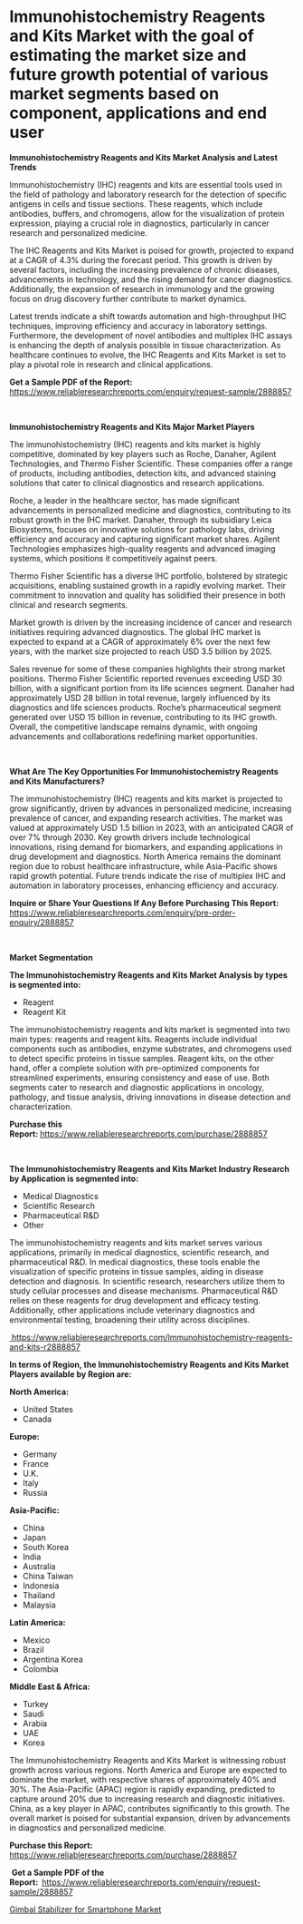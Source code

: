 <p><h1>lmmunohistochemistry Reagents and Kits Market with the goal of estimating the market size and future growth potential of various market segments based on component, applications and end user</h1></p><p><strong>lmmunohistochemistry Reagents and Kits Market Analysis and Latest Trends</strong></p>
<p><p>Immunohistochemistry (IHC) reagents and kits are essential tools used in the field of pathology and laboratory research for the detection of specific antigens in cells and tissue sections. These reagents, which include antibodies, buffers, and chromogens, allow for the visualization of protein expression, playing a crucial role in diagnostics, particularly in cancer research and personalized medicine.</p><p>The IHC Reagents and Kits Market is poised for growth, projected to expand at a CAGR of 4.3% during the forecast period. This growth is driven by several factors, including the increasing prevalence of chronic diseases, advancements in technology, and the rising demand for cancer diagnostics. Additionally, the expansion of research in immunology and the growing focus on drug discovery further contribute to market dynamics.</p><p>Latest trends indicate a shift towards automation and high-throughput IHC techniques, improving efficiency and accuracy in laboratory settings. Furthermore, the development of novel antibodies and multiplex IHC assays is enhancing the depth of analysis possible in tissue characterization. As healthcare continues to evolve, the IHC Reagents and Kits Market is set to play a pivotal role in research and clinical applications.</p></p>
<p><strong>Get a Sample PDF of the Report:&nbsp;</strong> <a href="https://www.reliableresearchreports.com/enquiry/request-sample/2888857?utm_campaign=3207&utm_medium=2&utm_source=Github&utm_content=ia&utm_term=14032025&utm_id=lmmunohistochemistry-reagents-and-kits">https://www.reliableresearchreports.com/enquiry/request-sample/2888857</a></p>
<p>&nbsp;</p>
<p><strong>lmmunohistochemistry Reagents and Kits Major Market Players</strong></p>
<p><p>The immunohistochemistry (IHC) reagents and kits market is highly competitive, dominated by key players such as Roche, Danaher, Agilent Technologies, and Thermo Fisher Scientific. These companies offer a range of products, including antibodies, detection kits, and advanced staining solutions that cater to clinical diagnostics and research applications.</p><p>Roche, a leader in the healthcare sector, has made significant advancements in personalized medicine and diagnostics, contributing to its robust growth in the IHC market. Danaher, through its subsidiary Leica Biosystems, focuses on innovative solutions for pathology labs, driving efficiency and accuracy and capturing significant market shares. Agilent Technologies emphasizes high-quality reagents and advanced imaging systems, which positions it competitively against peers.</p><p>Thermo Fisher Scientific has a diverse IHC portfolio, bolstered by strategic acquisitions, enabling sustained growth in a rapidly evolving market. Their commitment to innovation and quality has solidified their presence in both clinical and research segments.</p><p>Market growth is driven by the increasing incidence of cancer and research initiatives requiring advanced diagnostics. The global IHC market is expected to expand at a CAGR of approximately 6% over the next few years, with the market size projected to reach USD 3.5 billion by 2025.</p><p>Sales revenue for some of these companies highlights their strong market positions. Thermo Fisher Scientific reported revenues exceeding USD 30 billion, with a significant portion from its life sciences segment. Danaher had approximately USD 28 billion in total revenue, largely influenced by its diagnostics and life sciences products. Roche’s pharmaceutical segment generated over USD 15 billion in revenue, contributing to its IHC growth. Overall, the competitive landscape remains dynamic, with ongoing advancements and collaborations redefining market opportunities.</p></p>
<p>&nbsp;</p>
<p><strong>What Are The Key Opportunities For lmmunohistochemistry Reagents and Kits Manufacturers?</strong></p>
<p><p>The immunohistochemistry (IHC) reagents and kits market is projected to grow significantly, driven by advances in personalized medicine, increasing prevalence of cancer, and expanding research activities. The market was valued at approximately USD 1.5 billion in 2023, with an anticipated CAGR of over 7% through 2030. Key growth drivers include technological innovations, rising demand for biomarkers, and expanding applications in drug development and diagnostics. North America remains the dominant region due to robust healthcare infrastructure, while Asia-Pacific shows rapid growth potential. Future trends indicate the rise of multiplex IHC and automation in laboratory processes, enhancing efficiency and accuracy.</p></p>
<p><strong>Inquire or Share Your Questions If Any Before Purchasing This Report:</strong> <a href="https://www.reliableresearchreports.com/enquiry/pre-order-enquiry/2888857?utm_campaign=3207&utm_medium=2&utm_source=Github&utm_content=ia&utm_term=14032025&utm_id=lmmunohistochemistry-reagents-and-kits">https://www.reliableresearchreports.com/enquiry/pre-order-enquiry/2888857</a></p>
<p>&nbsp;</p>
<p><strong>Market Segmentation</strong></p>
<p><strong>The lmmunohistochemistry Reagents and Kits Market Analysis by types is segmented into:</strong></p>
<p><ul><li>Reagent</li><li>Reagent Kit</li></ul></p>
<p><p>The immunohistochemistry reagents and kits market is segmented into two main types: reagents and reagent kits. Reagents include individual components such as antibodies, enzyme substrates, and chromogens used to detect specific proteins in tissue samples. Reagent kits, on the other hand, offer a complete solution with pre-optimized components for streamlined experiments, ensuring consistency and ease of use. Both segments cater to research and diagnostic applications in oncology, pathology, and tissue analysis, driving innovations in disease detection and characterization.</p></p>
<p><strong>Purchase this Report:&nbsp;</strong><a href="https://www.reliableresearchreports.com/purchase/2888857?utm_campaign=3207&utm_medium=2&utm_source=Github&utm_content=ia&utm_term=14032025&utm_id=lmmunohistochemistry-reagents-and-kits">https://www.reliableresearchreports.com/purchase/2888857</a></p>
<p>&nbsp;</p>
<p><strong>The lmmunohistochemistry Reagents and Kits Market Industry Research by Application is segmented into:</strong></p>
<p><ul><li>Medical Diagnostics</li><li>Scientific Research</li><li>Pharmaceutical R&D</li><li>Other</li></ul></p>
<p><p>The immunohistochemistry reagents and kits market serves various applications, primarily in medical diagnostics, scientific research, and pharmaceutical R&D. In medical diagnostics, these tools enable the visualization of specific proteins in tissue samples, aiding in disease detection and diagnosis. In scientific research, researchers utilize them to study cellular processes and disease mechanisms. Pharmaceutical R&D relies on these reagents for drug development and efficacy testing. Additionally, other applications include veterinary diagnostics and environmental testing, broadening their utility across disciplines.</p></p>
<p><a href="https://www.reliableresearchreports.com/lmmunohistochemistry-reagents-and-kits-r2888857?utm_campaign=3207&utm_medium=2&utm_source=Github&utm_content=ia&utm_term=14032025&utm_id=lmmunohistochemistry-reagents-and-kits">&nbsp;https://www.reliableresearchreports.com/lmmunohistochemistry-reagents-and-kits-r2888857</a></p>
<p><strong>In terms of Region, the lmmunohistochemistry Reagents and Kits Market Players available by Region are:</strong></p>
<p>
    <p> <strong> North America: </strong>
        <ul>
            <li>United States</li>
            <li>Canada</li>
        </ul>
        </p> 
    <p> <strong> Europe: </strong>
        <ul>
            <li>Germany</li>
            <li>France</li>
            <li>U.K.</li>
            <li>Italy</li>
            <li>Russia</li>
        </ul>
        </p> 
    <p> <strong> Asia-Pacific: </strong>
        <ul>
            <li>China</li>
            <li>Japan</li>
            <li>South Korea</li>
            <li>India</li>
            <li>Australia</li>
            <li>China Taiwan</li>
            <li>Indonesia</li>
            <li>Thailand</li>
            <li>Malaysia</li>
        </ul>
        </p> 
    <p> <strong> Latin America: </strong>
        <ul>
            <li>Mexico</li>
            <li>Brazil</li>
            <li>Argentina Korea</li>
            <li>Colombia</li>
        </ul>
        </p> 
    <p> <strong> Middle East & Africa: </strong>
        <ul>
            <li>Turkey</li>
            <li>Saudi</li>
            <li>Arabia</li>
            <li>UAE</li>
            <li>Korea</li>
        </ul>
    </p>
    </p>
<p><p>The Immunohistochemistry Reagents and Kits Market is witnessing robust growth across various regions. North America and Europe are expected to dominate the market, with respective shares of approximately 40% and 30%. The Asia-Pacific (APAC) region is rapidly expanding, predicted to capture around 20% due to increasing research and diagnostic initiatives. China, as a key player in APAC, contributes significantly to this growth. The overall market is poised for substantial expansion, driven by advancements in diagnostics and personalized medicine.</p></p>
<p><strong>Purchase this Report: </strong><a href="https://www.reliableresearchreports.com/purchase/2888857?utm_campaign=3207&utm_medium=2&utm_source=Github&utm_content=ia&utm_term=14032025&utm_id=lmmunohistochemistry-reagents-and-kits">https://www.reliableresearchreports.com/purchase/2888857</a></p>
<p>&nbsp;<strong>Get a Sample PDF of the Report:&nbsp;&nbsp;</strong><a href="https://www.reliableresearchreports.com/enquiry/request-sample/2888857?utm_campaign=3207&utm_medium=2&utm_source=Github&utm_content=ia&utm_term=14032025&utm_id=lmmunohistochemistry-reagents-and-kits">https://www.reliableresearchreports.com/enquiry/request-sample/2888857</a></p>
<p><strong></strong></p>
<p><p><a href="https://github.com/biyajausenik/Market-Research-Report-List-1/blob/main/gimbal-stabilizer-for-smartphone-market.md?utm_campaign=3207&utm_medium=2&utm_source=Github&utm_content=ia&utm_term=14032025&utm_id=lmmunohistochemistry-reagents-and-kits">Gimbal Stabilizer for Smartphone Market</a></p></p>